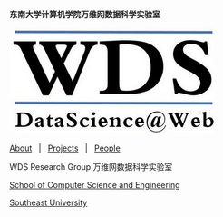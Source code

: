 **东南大学计算机学院万维网数据科学实验室**

![](./image/wds_en.jpg)

[About](./about/)&nbsp;&nbsp;&nbsp;|&nbsp;&nbsp;&nbsp;[Projects](./projects/)&nbsp;&nbsp;&nbsp;|&nbsp;&nbsp;&nbsp;[People](./people/)




WDS Research Group 万维网数据科学实验室

[School of Computer Science and Engineering](http://cse.seu.edu.cn)

[Southeast University](http://www.seu.edu.cn)





